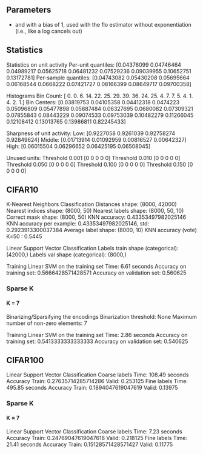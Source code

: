 ## Parameters

- and with a bias of 1, used with the flo estimator without exponentiation (i.e., like a log cancels out)

## Statistics

Statistics on unit activity
        Per-unit quantiles: [0.04376099 0.04746464 0.04989217 0.05625718 0.06481232 0.07529236
 0.09039955 0.10652751 0.13172781]
        Per-sample quantiles: [0.04743082 0.05430208 0.05695664 0.06168544 0.0668222  0.07421727
 0.08166399 0.08649717 0.09700358]

Histograms
        Bin Count:
                [ 0.  0.  6. 14. 22. 25. 29. 39. 36. 24. 25.  4.  7.  7.  5.  4.  1.  4.
  2.  1.]
        Bin Centers:
                [0.03819753 0.04105358 0.04412318 0.0474223  0.05096809 0.05477898
 0.05887484 0.06327695 0.0680082  0.07309321 0.07855843 0.08443229
 0.09074533 0.09753039 0.10482279 0.11266045 0.12108412 0.13013765
 0.13986811 0.82245433]

Sharpness of unit activity:
        Low: [0.9227058  0.9261039  0.92758274 0.92849624]
        Middle: [0.01713914 0.01092959 0.00816527 0.00642327]
        High: [0.06015504 0.06296652 0.06425195 0.06508045]

Unused units:
        Threshold 0.001
          [0 0 0 0 0]
        Threshold 0.010
          [0 0 0 0 0]
        Threshold 0.050
          [0 0 0 0 0]
        Threshold 0.100
          [0 0 0 0 0]
        Threshold 0.150
          [0 0 0 0 0]

## CIFAR10

K-Nearest Neighbors Classification
        Distances shape: (8000, 42000)
        Nearest indices shape: (8000, 50)
        Nearest labels shape: (8000, 50, 10)
        Correct mask shape: (8000, 50)
        KNN accuracy: 0.43353497982025146
        KNN accuracy per example: 0.43353497982025146,  std: 0.2923913300037384
        Average label shape: (8000, 10)
        KNN accuracy (vote)
                K=50 : 0.5445

Linear Support Vector Classification
        Labels train shape (categorical): (42000,)
        Labels val shape (categorical): (8000,)

Training Linear SVM on the training set
          Time: 6.61 seconds
        Accuracy on training set: 0.5666428571428571
        Accuracy on validation set: 0.560625

### Sparse K

#### K = 7

Binarizing/Sparsifying the encodings
        Binarization threshold: None
        Maximum number of non-zero elements: 7

Training Linear SVM on the training set
          Time: 2.86 seconds
        Accuracy on training set: 0.5413333333333333
        Accuracy on validation set: 0.540625

## CIFAR100

Linear Support Vector Classification
        Coarse labels
          Time: 108.49 seconds
        Accuracy
          Train: 0.27635714285714286
          Valid: 0.253125
        Fine labels
          Time: 495.85 seconds
        Accuracy
          Train: 0.1894047619047619
          Valid: 0.13975

### Sparse K

#### K = 7

Linear Support Vector Classification
        Coarse labels
          Time: 7.23 seconds
        Accuracy
          Train: 0.24769047619047618
          Valid: 0.218125
        Fine labels
          Time: 21.41 seconds
        Accuracy
          Train: 0.15128571428571427
          Valid: 0.11775